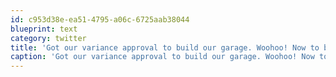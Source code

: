 ```yaml
---
id: c953d38e-ea51-4795-a06c-6725aab38044
blueprint: text
category: twitter
title: 'Got our variance approval to build our garage. Woohoo! Now to build the dang thing.'
caption: 'Got our variance approval to build our garage. Woohoo! Now to build the dang thing.'
---
```

